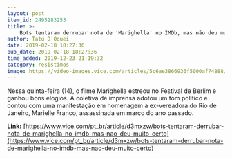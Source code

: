 ```yaml
---
layout: post
item_id: 2495283253
title: >-
    Bots tentaram derrubar nota de 'Marighella' no IMDb, mas não deu muito certo
author: Tatu D'Oquei
date: 2019-02-18 18:27:36
pub_date: 2019-02-18 18:27:36
time_added: 2019-12-23 21:19:32
category: resistimos
image: https://video-images.vice.com/articles/5c6ae3866936f5000af74888/lede/1550510967135-WhatsApp-Image-2019-02-18-at-140351-1.jpeg?crop=1xw:0.5847xh;0xw,0.2208xh&resize=1200:*
---
```


Nessa quinta-feira (14), o filme Marighella estreou no Festival de Berlim e ganhou bons elogios. A coletiva de imprensa adotou um tom político e contou com uma manifestação em homenagem à ex-vereadora do Rio de Janeiro, Marielle Franco, assassinada em março do ano passado.

**Link:** [https://www.vice.com/pt_br/article/d3mxzw/bots-tentaram-derrubar-nota-de-marighella-no-imdb-mas-nao-deu-muito-certo](https://www.vice.com/pt_br/article/d3mxzw/bots-tentaram-derrubar-nota-de-marighella-no-imdb-mas-nao-deu-muito-certo)


